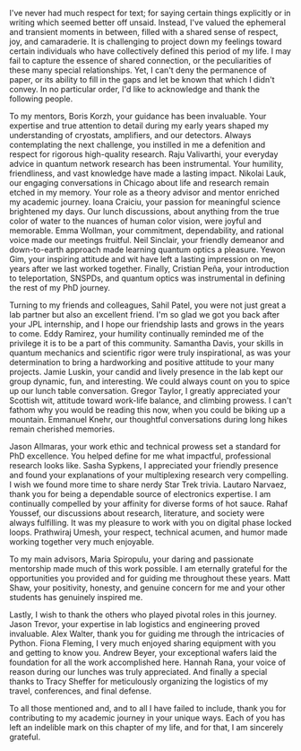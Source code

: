 <!-- 
In composing this section of the thesis, I am faced with the daunting task of attempting to properly acknowledge the numerous individuals who have contributed to my intellectual and emotional development over the past six years. It is with a sense of deep humility and gratitude that I attempt to recognize these individuals, though I fear that I may inadvertently omit someone who has played a crucial role in my growth.

First and foremost, I must express my profound thanks to Boris Korzh, who has acted as a true mentor to me during my early years in academia. His unwavering commitment to knowledge and his insatiable desire to tackle the most challenging scientific problems have been an inspiration to me. I am also deeply grateful to Emma Wollman, who has been a constant source of support and guidance throughout my research. Her dedication and reliability have been crucial to my success.

I am also indebted to Eddy Ramirez, who was a consistent source of encouragement and humility in the early years of my PhD. His kindness and generosity were a constant reminder of the many blessings that I have been fortunate to receive. I must also thank Sahil Patel, who has been the best lab partner and friend anyone could ask for. Our conversations about life and research have provided me with much needed perspective and levity.

I am also grateful to Samantha Davis, who has been an invaluable source of knowledge and scientific rigor. Her expertise in quantum mechanics has been a constant source of inspiration to me. I am also thankful for Jamie Luskin, who has brought a much-needed element of candor and humor to our group. Her wit and intelligence have been a constant source of entertainment and enlightenment.

I must also express my deep gratitude to Neil Sinclair, who has been a dependable advisor and a source of great knowledge in the field of quantum optics. His friendship and expertise have been invaluable to me. I am also grateful to Cristian Peña, who introduced me to the world of teleportation and quantum optics. His dedication and expertise have been an inspiration to me.

I must also thank Ioana Craiciu, who has always been a bright presence in my life. Her passion for science and her keen intellect have provided me with much needed stimulation and inspiration. I am also grateful to Gregor Taylor, who has been an excellent climber and paper reviewer. His expertise and friendship have been invaluable to me.

Lastly, I must express my deep gratitude to Maria Spiropulu, who has been a daring and passionate mentor. Her ability to get things done has been an inspiration to me. I am also grateful to Matt Shaw, who has been an extremely friendly and supportive boss. His positivity and honesty have been crucial to my development.

In addition to these individuals, I must also acknowledge the contributions of Jason Trevor, Alex Walter, Andrew Beyer, and Hannah Rana. Their expertise and support have been crucial to my success.

As the physicist Richard Feynman once said, "The world is a wonderful place, and it is worth the trouble to understand it." I have been fortunate to have been a part of a community of individuals who share this passion for understanding the world, and I am grateful for the knowledge and insights I have gained through our collaborative efforts. -->





<!-- Of the many pages in this thesis, this small section is the most difficult to write. This difficulty does not come from thinking of who to acknowledge. Rather, it comes from the crushing fear of leaving someone out. The past six and a half years have been some of the most satisfying of my life, both from an intellectual and emotional standpoint. -->

<!-- ####################### -->

<!-- Direction: Write a phd thesis acknowledgements section. Make it sound professional and eloquent. Don't be overly lavish in compliments. This should be about 900 words. 

!important: Group people together in paragraphs, don't always start each sentence with the name of the person. 

Direction: Start the section with a paragraph similar to this:
"""I've haven't had much respect for text; for saying certain things explicitly or in writing which seemed better off unsaid. Instead, I've valued most ephemeral and transient moments in between, permeated by shared feelings of respect, joy, and togetherness. It is challenging to project down my feelings I have toward these individuals who have collectively defined this period of my life. I may fail to capture the essence of shared connection, or the peculiarities of these many special relationships. 

Yet I can't deny the permanence of paper, or it's ability to fill in the gaps and let be known that which I which I didn't convey. In no particular order I'd like to acknowledge and thank the following people. """

Direction: Next, thank these people for the given reasons. The ratio out of 10 indicates how much attention to give each person. But specify that people are thanked in no particular order. Make large paragraphs for each of the gorups: mentors, friends & colleagues, main advisors, and others.

## mentors:
1. Boris Korzh (7/10) - helpful, knowledgeable, acted as a true mentor during my early years. You taught me almost everything I know about how to run a cryostat and test detectors. He was always thinking of the next greatest challenge. 2. Raju Valivarthi (5/10) - Another excellent everyday advisor in my research, incredibly knowledgeable about anything quantum network related, always friendly and respectful and humble. 3. Nikolai Lauk (4/10) - a great theory advisor and mentor, we had some engaging conversations at March meeting in chicago about life and research. 4. Ioana Craiciu (6/10) – always brightened my day, she had a passion for effective and meaningful forms of science. I loved discussing diverse topics with her including the true color of water, the peculiarities of human color vision, and how to get into backpacking. 5. Emma Wollman (6/10) - very committed, knowledgeable, extremely dependable, always made my research a priority during our meetings. A true voice of reason, work ethic, and expirience. 6. Neil Sinclair (3/10) – super friendly and down to earth, I learned so much about quantum optics from him, a dependable advisor. Not may people I’d be willing to spend on a night working on a teleportation experiment with, and he is one of them. 7. Yewon Gim (3/10) - An inspiring and dedicated researcher and friend from the first few months of my PhD. I loved her humor, and attitude. 8.  Cristian Peña (2/10) – for introducing me to the world of teleportation and quantum optics, I've always admired your devotion and incredible expertise in all things academia. 

## My friends and collogues

1. Sahil Patel (7/10) - the best lab partner and friend anyone can hope for, We had many fun times together, talking about life and research 2. Eddy Ramirez (4/10) - extremely humble, reminded me how lucky I am to be a part of this community, I had plenty of fun lunches with him 3. Samantha Davis (4/10) - an incredibly knowledgeable lab mate and friend, I was always amazed by her skills with quantum mechanics and inspired by her scientific rigor. 4. Jamie Luskin (6/10) - She kept things real in the lab, when something needed to be said you could depend on Jamie to say it, kept our group hangouts spicy, never quiet, and interesting. Great candor, very funny, always a source of lively conversation. May our continued sharing of ever cuter cat pictures. 5. Gregor Taylor (5/10) – A true scotsman, an excellent climber and paper reviewer. Great wittiness and candor. 6. Emmanuel Knehr (4/10) - went on some great hikes with him with Sahil. Thoughtful man, very enjoyable to talk to. 7. JasonAllmaras (5/10) - for being my model of what a respectable PhD student looks like, I always admired your work ethic, technicality. 8.  Sasha Sypkens (3/10) - A friendly presence in the lab. I enjoyed learning about your unique multiplexing work, which you explained very well at our seminars. I wish me had more time to nerd out about start trek. 9.  Lautaro Narvaez (5/10) - A dependable source of expertise on all things electronic. Thank you for inspiring me to use more interesting and spicier forms of hot sauce. 10.  Rahaf Youssef (4/10) - an inquisitive and bright student, I really enjoyed working with her on phase locked loops and conversing with her at lunches about literature 11.  Prathwiraj Umesh (4/10) - An committed, technical, friendly, and funny colleague. I can tell you respected my time efforts to help you with technical matters. You were a great source of insight about the larger vision of quantum interconnects and conversion, and networks. 

## My main advisors
1. Maria Spiropulu (8/10) – One of my primary advisors. An daring and passionate mentor. She made so much of this work possible, I am eternally grateful she chose to bring me into her group, and mentor me all these years. 2. Matt Shaw (8/10) - My other advisor. Extremely friendly boss, positive, honest, truly always wants the best for his students. 


## others - For the following people, just a few words of thanks and acknowledgment are needed. Group these into one paragraph. 
1.	Jason Trevor (2/10) – great resource for anything related to lab logistics, anything mechanical
2.	Alex Walter (2/10) – for schooling me in python
3. Fiona Fleming (3/10) -- Very friendly presence, I had a great time transferring expertise to her
3.	Andrew Beyer (2/10) – for making terrific wafers that enable all the work I’ve done here. 
4.	Hannah Rana (1/10) – for being a voice of reason and experience at our lunches
5. Tracy Sheffer (2/10) -- for organizing logistics of my travel, conferences, and final defense  -->


<!-- ################  -->

I've never had much respect for text; for saying certain things explicitly or in writing which seemed better off unsaid. Instead, I've valued the ephemeral and transient moments in between, filled with a shared sense of respect, joy, and camaraderie. It is challenging to project down my feelings toward certain individuals who have collectively defined this period of my life. I may fail to capture the essence of shared connection, or the peculiarities of these many special relationships. Yet, I can't deny the permanence of paper, or its ability to fill in the gaps and let be known that which I didn't convey. In no particular order, I'd like to acknowledge and thank the following people.

To my mentors, Boris Korzh, your guidance has been invaluable. Your expertise and true attention to detail during my early years shaped my understanding of cryostats, amplifiers, and our detectors. Always contemplating the next challenge, you instilled in me a defenition and respect for rigorous high-quality research. Raju Valivarthi, your everyday advice in quantum network research has been instrumental. Your humility, friendliness, and vast knowledge have made a lasting impact. Nikolai Lauk, our engaging conversations in Chicago about life and research remain etched in my memory. Your role as a theory advisor and mentor enriched my academic journey. Ioana Craiciu, your passion for meaningful science brightened my days. Our lunch discussions, about anything from the true color of water to the nuances of human color vision, were joyful and memorable. Emma Wollman, your commitment, dependability, and rational voice made our meetings fruitful. Neil Sinclair, your friendly demeanor and down-to-earth approach made learning quantum optics a pleasure. Yewon Gim, your inspiring attitude and wit have left a lasting impression on me, years after we last worked together. Finally, Cristian Peña, your introduction to teleportation, SNSPDs, and quantum optics was instrumental in defining the rest of my PhD journey. 

Turning to my friends and colleagues, Sahil Patel, you were not just great a lab partner but also an excellent friend. I'm so glad we got you back after your JPL internship, and I hope our friendship lasts and grows in the years to come. Eddy Ramirez, your humility continually reminded me of the privilege it is to be a part of this community. Samantha Davis, your skills in quantum mechanics and scientific rigor were truly inspirational, as was your determination to bring a hardworking and positive attitude to your many projects. Jamie Luskin, your candid and lively presence in the lab kept our group dynamic, fun, and interesting. We could always count on you to spice up our lunch table conversation. Gregor Taylor, I greatly appreciated your Scottish wit, attitude toward work-life balance, and climbing prowess. I can't fathom why you would be reading this now, when you could be biking up a mountain. Emmanuel Knehr, our thoughtful conversations during long hikes remain cherished memories.

Jason Allmaras, your work ethic and technical prowess set a standard for PhD excellence. You helped define for me what impactful, professional research looks like. Sasha Sypkens, I appreciated your friendly presence and found your explanations of your multiplexing research very compelling. I wish we found more time to share nerdy Star Trek trivia. Lautaro Narvaez, thank you for being a dependable source of electronics expertise. I am continually compelled by your affinity for diverse forms of hot sauce. Rahaf Youssef, our discussions about research, literature, and society were always fulfilling. It was my pleasure to work with you on digital phase locked loops. Prathwiraj Umesh, your respect, technical acumen, and humor made working together very much enjoyable.

To my main advisors, Maria Spiropulu, your daring and passionate mentorship made much of this work possible. I am eternally grateful for the opportunities you provided and for guiding me throughout these years. Matt Shaw, your positivity, honesty, and genuine concern for me and your other students has genuinely inspired me. 

Lastly, I wish to thank the others who played pivotal roles in this journey. Jason Trevor, your expertise in lab logistics and engineering proved invaluable. Alex Walter, thank you for guiding me through the intricacies of Python. Fiona Fleming, I very much enjoyed sharing equipment with you and getting to know you. Andrew Beyer, your exceptional wafers laid the foundation for all the work accomplished here. Hannah Rana, your voice of reason during our lunches was truly appreciated. And finally a special thanks to Tracy Sheffer for meticulously organizing the logistics of my travel, conferences, and final defense.

To all those mentioned and, and to all I have failed to include, thank you for contributing to my academic journey in your unique ways. Each of you has left an indelible mark on this chapter of my life, and for that, I am sincerely grateful.


